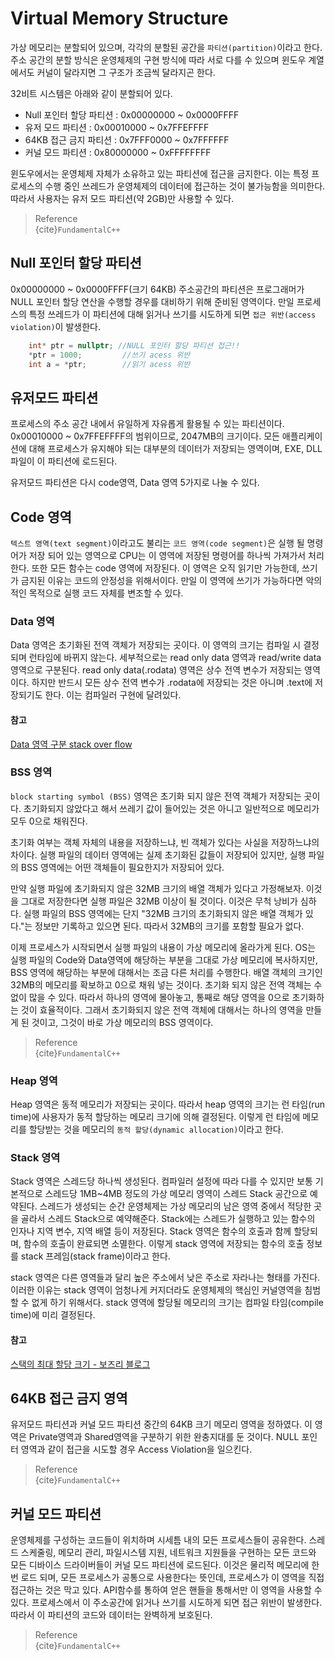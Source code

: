 # Virtual Memory Structure
가상 메모리는 분할되어 있으며, 각각의 분할된 공간을 `파티션(partition)`이라고 한다. 주소 공간의 분할 방식은 운영체제의 구현 방식에 따라 서로 다를 수 있으며 윈도우 계열에서도 커널이 달라지면 그 구조가 조금씩 달라지곤 한다.

32비트 시스템은 아래와 같이 분할되어 있다.

* Null 포인터 할당 파티션 : 0x00000000 ~ 0x0000FFFF
* 유저 모드 파티션 : 0x00010000 ~ 0x7FFEFFFF
* 64KB 접근 금지 파티션 : 0x7FFF0000 ~ 0x7FFFFFF
* 커널 모드 파티션 : 0x80000000 ~ 0xFFFFFFFF

윈도우에서는 운영체제 자체가 소유하고 있는 파티션에 접근을 금지한다. 이는 특정 프로세스의 수행 중인 쓰레드가 운영체제의 데이터에 접근하는 것이 불가능함을 의미한다. 따라서 사용자는 유저 모드 파티션(약 2GB)만 사용할 수 있다.

> Reference  
> {cite}`FundamentalC++`

## Null 포인터 할당 파티션
0x00000000 ~ 0x0000FFFF(크기 64KB) 주소공간의 파티션은 프로그래머가 NULL 포인터 할당 연산을 수행할 경우를 대비하기 위해 준비된 영역이다. 만일 프로세스의 특정 쓰레드가 이 파티션에 대해 읽거나 쓰기를 시도하게 되면 `접근 위반(access violation)`이 발생한다.

```cpp
    int* ptr = nullptr; //NULL 포인터 할당 파티션 접근!!    
    *ptr = 1000;         //쓰기 acess 위반
    int a = *ptr;        //읽기 acess 위반
```

## 유저모드 파티션
프로세스의 주소 공간 내에서 유일하게 자유롭게 활용될 수 있는 파티션이다. 0x00010000 ~ 0x7FFEFFFF의 범위이므로, 2047MB의 크기이다. 모든 애플리케이션에 대해 프로세스가 유지해야 되는 대부분의 데이터가 저장되는 영역이며, EXE, DLL 파일이 이 파티션에 로드된다.

유저모드 파티션은 다시 code영역, Data 영역 5가지로 나눌 수 있다.

## Code 영역
`텍스트 영역(text segment)`이라고도 불리는 `코드 영역(code segment)`은 실행 될 명령어가 저장 되어 있는 영역으로 CPU는 이 영역에 저장된 명령어를 하나씩 가져가서 처리한다. 또한 모든 함수는 code 영역에 저장된다. 이 영역은 오직 읽기만 가능한데, 쓰기가 금지된 이유는 코드의 안정성을 위해서이다. 만일 이 영역에 쓰기가 가능하다면 악의적인 목적으로 실행 코드 자체를 변조할 수 있다.

### Data 영역
Data 영역은 초기화된 전역 객체가 저장되는 곳이다. 이 영역의 크기는 컴파일 시 결정되며 런타임에 바뀌지 않는다. 세부적으로는 read only data 영역과 read/write data 영역으로 구분된다. read only data(.rodata) 영역은 상수 전역 변수가 저장되는 영역이다. 하지만 반드시 모든 상수 전역 변수가 .rodata에 저장되는 것은 아니며 .text에 저장되기도 한다. 이는 컴파일러 구현에 달려있다.

#### 참고
[Data 영역 구분 stack over flow](https://stackoverflow.com/questions/39252410/use-of-readonly-memory-in-data-segment)  

### BSS 영역
`block starting symbol (BSS)` 영역은 초기화 되지 않은 전역 객체가 저장되는 곳이다. 초기화되지 않았다고 해서 쓰레기 값이 들어있는 것은 아니고 일반적으로 메모리가 모두 0으로 채워진다.

초기화 여부는 객체 자체의 내용을 저장하느냐, 빈 객체가 있다는 사실을 저장하느냐의 차이다. 실행 파일의 데이터 영역에는 실제 초기화된 값들이 저장되어 있지만, 실행 파일의 BSS 영역에는 어떤 객체들이 필요한지가 저장되어 있다.

만약 실행 파일에 초기화되지 않은 32MB 크기의 배열 객체가 있다고 가정해보자. 이것을 그대로 저장한다면 실행 파일은 32MB 이상이 될 것이다. 이것은 무척 낭비가 심하다. 실행 파일의 BSS 영역에는 단지 "32MB 크기의 초기화되지 않은 배열 객체가 있다."는 정보만 기록하고 있으면 된다. 따라서 32MB의 크기를 포함할 필요가 없다.

이제 프로세스가 시작되면서 실행 파일의 내용이 가상 메모리에 올라가게 된다. OS는 실행 파일의 Code와 Data영역에 해당하는 부분을 그대로 가상 메모리에 복사하지만, BSS 영역에 해당하는 부분에 대해서는 조금 다른 처리를 수행한다. 배열 객체의 크기인 32MB의 메모리를 확보하고 0으로 채워 넣는 것이다. 초기화 되지 않은 전역 객체는 수없이 많을 수 있다. 따라서 하나의 영역에 몰아놓고, 통째로 해당 영역을 0으로 초기화하는 것이 효율적이다. 그래서 초기화되지 않은 전역 객체에 대해서는 하나의 영역을 만들게 된 것이고, 그것이 바로 가상 메모리의 BSS 영역이다.

> Reference  
> {cite}`FundamentalC++`

### Heap 영역
Heap 영역은 동적 메모리가 저장되는 곳이다. 따라서 heap 영역의 크기는 런 타임(run time)에 사용자가 동적 할당하는 메모리 크기에 의해 결정된다. 이렇게 런 타임에 메모리를 할당받는 것을 메모리의 `동적 할당(dynamic allocation)`이라고 한다.

### Stack 영역
Stack 영역은 스레드당 하나씩 생성된다. 컴파일러 설정에 따라 다를 수 있지만 보통 기본적으로 스레드당 1MB~4MB 정도의 가상 메모리 영역이 스레드 Stack 공간으로 예약된다. 스레드가 생성되는 순간 운영체제는 가상 메모리의 남은 영역 중에서 적당한 곳을 골라서 스레드 Stack으로 예약해준다. Stack에는 스레드가 실행하고 있는 함수의 인자나 지역 변수, 지역 배열 등이 저장된다. Stack 영역은 함수의 호출과 함께 할당되며, 함수의 호출이 완료되면 소멸한다. 이렇게 stack 영역에 저장되는 함수의 호출 정보를 stack 프레임(stack frame)이라고 한다.

stack 영역은 다른 영역들과 달리 높은 주소에서 낮은 주소로 자라나는 형태를 가진다. 이러한 이유는 stack 영역이 엄청나게 커지더라도 운영체제의 핵심인 커널영역을 침범할 수 없게 하기 위해서다. stack 영역에 할당될 메모리의 크기는 컴파일 타임(compile time)에 미리 결정된다.
 
#### 참고
[스택의 최대 할당 크기 - 보즈리 블로그](https://bozeury.tistory.com/90)

## 64KB 접근 금지 영역
유저모드 파티션과 커널 모드 파티션 중간의 64KB 크기 메모리 영역을 정하였다. 이 영역은 Private영역과 Shared영역을 구분하기 위한 완충지대를 둔 것이다. NULL 포인터 영역과 같이 접근을 시도할 경우 Access Violation을 일으킨다.

> Reference  
> {cite}`FundamentalC++`

## 커널 모드 파티션
운영체제를 구성하는 코드들이 위치하며 시세틈 내의 모든 프로세스들이 공유한다. 스레드 스케줄링, 메모리 관리, 파일시스템 지원, 네트워크 지원들을 구현하는 모든 코드와 모든 디바이스 드라이버들이 커널 모드 파티션에 로드된다. 이것은 물리적 메모리에 한 번 로드 되며, 모든 프로세스가 공통으로 사용한다는 뜻인데, 프로세스가 이 영역을 직접 접근하는 것은 막고 있다. API함수를 통하여 얻은 핸들을 통해서만 이 영역을 사용할 수 있다. 프로세스에서 이 주소공간에 읽거나 쓰기를 시도하게 되면 접근 위반이 발생한다. 따라서 이 파티션의 코드와 데이터는 완벽하게 보호된다. 

> Reference  
> {cite}`FundamentalC++`